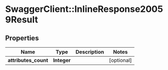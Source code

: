 # SwaggerClient::InlineResponse20059Result

## Properties
Name | Type | Description | Notes
------------ | ------------- | ------------- | -------------
**attributes_count** | **Integer** |  | [optional] 


